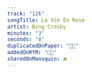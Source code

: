```yaml
---
track: "126"
songTitle: La Vie En Rose
artist: Bing Crosby
minutes: "3"
seconds: "8"
duplicatedOnPaper: "👍🏻"
addedOnRYM: "👍🏻"
sharedOnMonoquin: ❌
---
```

